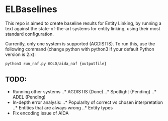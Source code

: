 # ELBaselines
This repo is aimed to create baseline results for Entity Linking, by running a text against the state-of-the-art systems for entity linking, using their most standard configuration.

Currently, only one system is supported (AGDISTIS). To run this, use the following command (change python with python3 if your default Python version is 2.x):
```python
python3 run_naf.py GOLD/aida_naf {outputfile}
```

## TODO:
* Running other systems
..* AGDISTIS (Done)
..* Spotlight (Pending)
..* ADEL (Pending)
* In-depth error analysis:
..* Popularity of correct vs chosen interpretation
..* Entities that are always wrong
..* Entity types
* Fix encoding issue of AIDA
